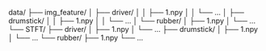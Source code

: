 data/
├── img_feature/
│   ├── driver/
│   │   ├── 1.npy
│   │   └── ...
│   ├── drumstick/
│   │   ├── 1.npy
│   │   └── ...
│   └── rubber/
│       ├── 1.npy
│       └── ...
└── STFT/
    ├── driver/
    │   ├── 1.npy
    │   └── ...
    ├── drumstick/
    │   ├── 1.npy
    │   └── ...
    └── rubber/
        ├── 1.npy
        └── ...
